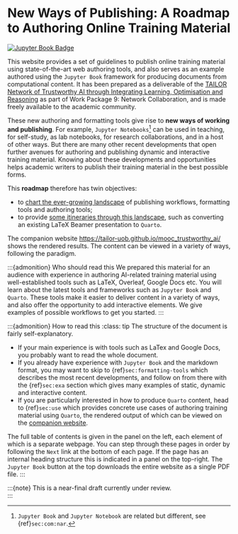 # New Ways of Publishing: A Roadmap to Authoring Online Training Material

[![Jupyter Book Badge](https://jupyterbook.org/badge.svg)](assets/documents/nwop_book.pdf)

This website provides a set of guidelines to publish online training material
using state-of-the-art web authoring tools, and also serves as an example authored 
using the `Jupyter Book` framework for producing documents from computational content.
It has been prepared as a deliverable of the 
[TAILOR Network of Trustworthy AI through Integrating Learning, Optimisation and Reasoning](https://tailor-network.eu) 
as part of Work Package 9: Network Collaboration, 
and is made freely available to the academic community. 

These new authoring and formatting tools give rise to **new ways of working and publishing**. 
For example, `Jupyter Notebooks`[^jupyter] can be used in teaching, for self-study, as lab notebooks, for research collaborations, and in a host of other ways. 
But there are many other recent developments that open further avenues for authoring and publishing dynamic and interactive training material. 
Knowing about these developments and opportunities helps academic writers to publish their training material in the best possible forms. 

[^jupyter]:  `Jupyter Book` and `Jupyter Notebook` are related but different, see {ref}`sec:com:nar`.

This **roadmap** therefore has twin objectives: 
- to [chart the ever-growing landscape](sec:intro) of publishing workflows, formatting tools and authoring tools; 
- to provide [some itineraries through this landscape](sec:use), such as converting an existing LaTeX Beamer presentation to `Quarto`. 

The companion website https://tailor-uob.github.io/mooc_trustworthy_ai/ shows the rendered results. 
The content can be viewed in a variety of ways, following the [](sec:SIMO) paradigm. 

:::{admonition} Who should read this
We prepared this material for an audience with experience in authoring AI-related training material using well-established tools such as LaTeX, Overleaf, Google Docs etc. You will learn about the latest tools and frameworks such as `Jupyter Book` and `Quarto`. These tools make it easier to deliver content in a variety of ways, and also offer the opportunity to add interactive elements. We give examples of possible workflows to get you started. 
:::

:::{admonition} How to read this
:class: tip
The structure of the document is fairly self-explanatory. 
- If your main experience is with tools such as LaTex and Google Docs, you probably want to read the whole document. 
- If you already have experience with `Jupyter Book` and the markdown format, you may want to skip to {ref}`sec:formatting-tools` which describes the most recent developments, and follow on from there with the {ref}`sec:exa` section which gives many examples of static, dynamic and interactive content. 
- If you are particularly interested in how to produce `Quarto` content, head to {ref}`sec:use` which provides concrete use cases of authoring training material using `Quarto`,
the rendered output of which can be viewed on the [companion website](https://tailor-uob.github.io/mooc_trustworthy_ai/).

The full table of contents is given in the panel on the left, each element of which is a separate webpage. 
You can step through these pages in order by following the `Next` link at the bottom of each page. 
If the page has an internal heading structure this is indicated in a panel on the top-right. 
The `Jupyter Book` button at the top downloads the entire website as a single PDF file. 
:::

:::{note} This is a near-final draft currently under review.  
:::
